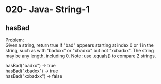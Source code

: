 020- Java- String-1
==================

hasBad
-----------

Problem:  
Given a string, return true if "bad" appears starting at index 0 or 1 in the string, such as with "badxxx" or "xbadxx" but not "xxbadxx". The string may be any length, including 0. Note: use .equals() to compare 2 strings. 
>
hasBad("badxx") → true  
hasBad("xbadxx") → true  
hasBad("xxbadxx") → false  